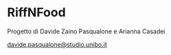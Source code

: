 # RiffNFood
Progetto di Davide Zaino Pasqualone e Arianna Casadei

davide.pasqualone@studio.unibo.it
